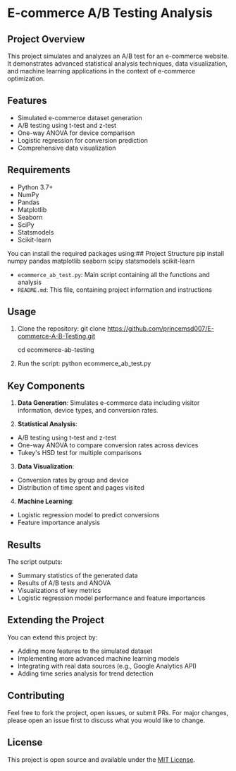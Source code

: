 # E-commerce A/B Testing Analysis

## Project Overview

This project simulates and analyzes an A/B test for an e-commerce website. It demonstrates advanced statistical analysis techniques, data visualization, and machine learning applications in the context of e-commerce optimization.

## Features

- Simulated e-commerce dataset generation
- A/B testing using t-test and z-test
- One-way ANOVA for device comparison
- Logistic regression for conversion prediction
- Comprehensive data visualization

## Requirements

- Python 3.7+
- NumPy
- Pandas
- Matplotlib
- Seaborn
- SciPy
- Statsmodels
- Scikit-learn

You can install the required packages using:## Project Structure pip install numpy pandas matplotlib seaborn scipy statsmodels scikit-learn


- `ecommerce_ab_test.py`: Main script containing all the functions and analysis
- `README.md`: This file, containing project information and instructions

## Usage

1. Clone the repository: git clone https://github.com/princemsd007/E-commerce-A-B-Testing.git

    cd ecommerce-ab-testing

2. Run the script: python ecommerce_ab_test.py

## Key Components

1. **Data Generation**: Simulates e-commerce data including visitor information, device types, and conversion rates.

2. **Statistical Analysis**:
- A/B testing using t-test and z-test
- One-way ANOVA to compare conversion rates across devices
- Tukey's HSD test for multiple comparisons

3. **Data Visualization**:
- Conversion rates by group and device
- Distribution of time spent and pages visited

4. **Machine Learning**:
- Logistic regression model to predict conversions
- Feature importance analysis

## Results

The script outputs:
- Summary statistics of the generated data
- Results of A/B tests and ANOVA
- Visualizations of key metrics
- Logistic regression model performance and feature importances

## Extending the Project

You can extend this project by:
- Adding more features to the simulated dataset
- Implementing more advanced machine learning models
- Integrating with real data sources (e.g., Google Analytics API)
- Adding time series analysis for trend detection

## Contributing

Feel free to fork the project, open issues, or submit PRs. For major changes, please open an issue first to discuss what you would like to change.

## License

This project is open source and available under the [MIT License](LICENSE).
